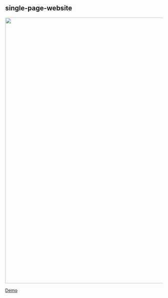 ## single-page-website

<p align="center">
  <img src="https://github.com/neewtn/single-page-website/blob/main/assets/images/screenshot.png" width="850"/>
</p>

  [Demo](https://naswih.tech)
